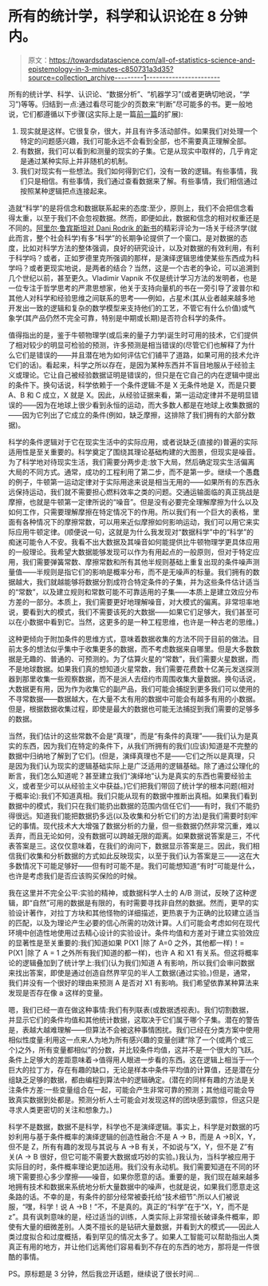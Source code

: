 # 所有的统计学，科学和认识论在 8 分钟内。

> 原文：<https://towardsdatascience.com/all-of-statistics-science-and-epistemology-in-3-minutes-c850731a3d35?source=collection_archive---------1----------------------->

所有的统计学、科学、认识论、“数据分析”、“机器学习”(或者更确切地说，“学习”)等等。归结到一点:通过看尽可能少的页数来“判断”尽可能多的书。更一般地说，它们都遵循以下步骤(这实际上是一篇[前一篇](https://medium.com/towards-data-science/thoughts-on-data-science-and-epistemology-d816b3019743)的扩展):

1.  现实就是这样。它很复杂，很大，并且有许多活动部件。如果我们对处理一个特定的问题感兴趣，我们可能永远不会看到全部，也不需要真正理解全部。
2.  有数据，我们可以看到和测量的现实的子集。它是从现实中取样的，几乎肯定是通过某种实际上并非随机的机制。
3.  我们对现实有一些想法。我们如何得到它们，没有一致的逻辑。有些事情，我们只是相信。有些事情，我们通过查看数据来了解。有些事情，我们相信通过按照某种逻辑把点连接起来。

造就“科学”的是将信念和数据联系起来的态度:至少，原则上，我们不会把信念看得太重，以至于我们不会忽视数据。然而，即便如此，数据和信念的相对权重还是不同的。[阿里尔·鲁宾斯坦对 Dani Rodrik 的新书](http://arielrubinstein.tau.ac.il/papers/100.pdf)的精彩评论为一场关于经济学(就此而言，整个社会科学)有多“科学”的长期争论提供了一个窗口。是对数据的态度，比如对科学方法的整体强调，良好的研究设计，以及对数据的有效利用，有利于科学吗？或者，正如罗德里克所强调的那样，是演绎逻辑思维使某些东西成为科学吗？或者更现实地说，是两者的结合？当然，这是一个古老的争论，可以追溯到几个世纪以前，甚至更久。Vladimir Vapnik 不仅是统计学习方法的发明者，也是一位专注于哲学思考的严肃思想家，他关于支持向量机的书在一旁引导了波普尔和其他人对科学和经验思维之间联系的思考——例如，占星术(其从业者越来越多地开发出一致的逻辑和复杂的数学模型来支持他们的工艺，不管它有什么价值)或气象学(其产品仍然不完全可靠，特别是中期或长期)是否符合科学的条件。

值得指出的是，鉴于牛顿物理学(或后来的量子力学)诞生时可用的技术，它们提供了相对较少的明显可检验的预测，许多预测是相当错误的(尽管它们也解释了为什么它们是错误的——并且潜在地为如何评估它们铺平了道路，如果可用的技术允许它们的话)。看起来，科学之所以存在，是因为某种东西并不盲目地服从于经验主义或理论。它让自己被经验数据证明是错误的，但只是在它自己的内在逻辑中提出的条件下。换句话说，科学依赖于一个条件逻辑:不是 X 无条件地是 X，而是只要 A、B 和 C 成立，X 就是 X。因此，从经验证据来看，第一运动定律并不是明显错误的——因为在地球上很少看到永恒的运动，而大多数人都是在地球上收集数据的——因为它列出了它成立的条件(例如，缺乏摩擦，这排除了我们拥有的大部分数据)。

科学的条件逻辑对于它在现实生活中的实际应用，或者说缺乏(直接的)普遍的实际适用性是至关重要的。科学奠定了围绕其理论基础构建的大图景，但现实是噪音。为了科学地对待现实生活，我们需要分两步走:放下大局，然后确定现实生活偏离大局的不同方式。通常，成功的工程利用了第二步，而不是第一步。继续一个愚蠢的例子，牛顿第一运动定律对于实际用途来说是相当无用的——如果所有的东西永远保持运动，我们就不需要担心燃料效率之类的问题。交通运输面临的真正挑战是摩擦，也就是牛顿第一定律所说的“噪音”。但是没有必要完全理解摩擦为什么以及如何工作，只需要理解摩擦在特定情况下的作用。所以我们有一个巨大的表格，里面有各种情况下的摩擦常数，可以用来近似摩擦如何影响运动，我们可以用它来实际应用牛顿定律。(顺便说一句，这就是为什么我发现对“数据科学”中的“科学”的痴迷可能令人不安。我看不出大数据及其噪音如何能提供比牛顿物理学更具体应用的一般理论。我希望大数据能够发现可以作为有用起点的一般原则，但对于特定应用，我们需要弹簧常数、摩擦常数和所有其他半规则基础上重复出现的条件噪声测量值——半规则是指它们的影响是概率分布，而不是无噪声的标量。我们拥有的数据越大，我们就越能够将数据分割成符合特定条件的子集，并为这些条件估计适当的“常数”，以及建立规则和常数可能不可靠适用的子集——本质上是建立效应分布方差的一部分。本质上，我们需要更好地理解噪音，对大模式的偏离。非常坦率地说，要看到大的模式，我们不需要该死的大数据——如果它们足够大，我们甚至可以在小数据中看到它。当然，这更多的是一种工程思维，也许是一种古老的思维。)

这种更倾向于附加条件的思维方式，意味着数据收集的方法不同于目前的做法。目前太多的想法似乎集中于收集更多的数据，而不考虑数据来自哪里。但是大多数数据是无趣的、普通的、可预测的。为了估算火星的“常数”，我们需要火星数据，而不是地球数据。如果我们真的想知道火星常数，我们需要花费数十亿美元发送探测器到那里收集一些观察数据，而不是派人去纽约市周围收集大量数据。换句话说，大数据更有用，因为作为收集它的副产品，我们可能会捕捉到更多我们可以使用的不寻常数据——数据越大，在大量不太有用的数据中可能会有越多有用的小数据。但是，根据数据收集过程，即使是最大的数据也可能无法捕捉到我们需要的足够多的数据。

当然，我们估计的这些常数不会是“真理”，而是“有条件的真理”——我们认为是真实的东西，因为我们在特定的条件下，从我们所拥有的我们(应该)知道是不完整的数据中归纳地了解到了它们。(但是，演绎真理也不是——它们之所以是真理，只是因为我们认为现实的逻辑基础实际上是广泛适用的逻辑基础。除了通过公理化的断言，我们怎么知道呢？甚至建立我们“演绎地”认为是真实的东西也需要经验主义，或者至少可以从经验主义中获益。)它们把我们带回了统计学的根本问题(相对于概率论):我们不知道真相。我们只能从现有的数据中推断出真相。如果我们看到数据中的模式，我们只在我们能扔出数据的范围内信任它们——有时，我们不能扔得很远。知道我们能把数据扔多远(以及收集和分析它们的方法)是我们需要时刻牢记的事情。现代技术大大增强了数据分析的力量，但一些数据仍然非常沉重，难以丢弃，而且无论如何，没有数据可以跨越无限的距离。如果数据说答案是三，不代表答案是三。这仅仅意味着，在我们的询问下，数据显示答案是三。因此，我们相信我们收集和分析数据的方式如此反映现实，以至于我们认为答案是三——这在大多数情况下可能足够好——但有时可能不是。我们可能想知道“有时”可能是什么，也许是考虑我们是否应该购买保险的时候。

我在这里并不完全公平:实验的精神，或数据科学人士的 A/B 测试，反映了这种逻辑，即“自然”可用的数据是有限的，有时需要寻找非自然的数据。然而，更早的实验设计著作，对拉丁方块和其他怪物的详细描述，更热衷于为正确的比较建立适当的匹配，以及为理论产生必要的信心所需的功效计算。人们可能会考虑如何在现代环境中创造性地使用过去精心设计的实验设计。条件均值和方差对于建立实验效应的显著性是至关重要的:我们知道如果 P(X1 |除了 A=0 之外，其他都一样)！= P(X1 |除了 A = 1 之外所有我们知道的都一样)，也许 A 和 X1 有关系。但这将概率论的逻辑叠加到了统计学上:我们(认为我们)知道 A 有影响，所以我们会审问数据来找出答案，即使是通过创造自然界罕见的半人工数据(通过实验。)但是，通常，我们并没有一个很好的理由来预测 A 是否对 X1 有影响。我们希望依靠某种算法来发现是否存在像 a 这样的变量。

嗯，我们已经一直在做这种事情:我们有列联表(或数据透视表)。我们切割数据，并显示它们的条件均值和其他统计数据，这取决于它们属于哪个子集。潜在的警告是，表越大越难理解——但算法不会被这种事情困扰。我们已经在分类方案中使用相似性度量:利用这一点来人为地为所有感兴趣的变量创建“除了一个(或两个或三个)之外，所有变量都相似”的分数，并比较条件均值，这并不是一个很大的飞跃。条件上足够大的差距意味着→值得用人眼进一步看的东西。这在逻辑上相当于一个巨大的拉丁方，存在有趣的缺口，无论是样本中条件平均值的计算值，还是潜在分组缺乏足够的数据，都由编程到算法中的逻辑确定。(潜在的同样有趣的方法是关注条件方差:一些变量组合在一起，可能会产生非常可靠的预测；其他组可能会导致真实数据到处都是。预测分析人士可能会对发现这样的团块感到震惊，但这只是寻求人类更密切的关注和想象力。)

科学不是数据，数据不是科学，科学也不是演绎逻辑。事实上，科学是对数据的巧妙利用与基于条件概率的演绎逻辑的创造性融合:不是 A → B，而是 A →B|X，Y，但不是 Z，所有有趣的发现与其说与 A →B 有关，不如说与“X，Y，但不是 Z”有关(A → B 很好，但它可能不需要大数据或巧妙的实验。)我认为，当科学被应用于实际目的时，条件概率理论更加适用。我们没有永动机。我们需要知道在不同的环境下需要担心多少摩擦——噪音，如果你愿意的话。重要的是，我们现在越来越多地拥有技术和数据来系统地分析大量数据中的噪声，也就是说，如果我们愿意走这条路的话。不幸的是，有条件的部分经常被委托给“技术细节”:所以人们被说服，“嘿，科学！说 A →B！”不，不是真的。真正的“科学”在于“X，Y，而不是 z”。具有讽刺意味的是，经过适当的训练，人类实际上非常擅长破译条件概率，即使有大量的细微差别。人类不擅长的是钻研大量数据，并看到大的模式——因此人类过度拟合和过度概括，看到罕见的情况太多了。如果人工智能可以帮助指出人类真正有用的地方，并让他们远离他们容易看到不存在的东西的地方，那将是一件很酷的事情。

PS。原标题是 3 分钟，然后我岔开话题，继续说了很长时间…